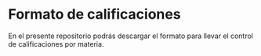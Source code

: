 # Formato de calificaciones

En el presente repositorio podrás descargar el formato para llevar el control de calificaciones por materia.
